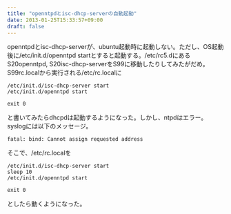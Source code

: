 ```yaml
---
title: "openntpdとisc-dhcp-serverの自動起動"
date: 2013-01-25T15:33:57+09:00
draft: false
---
```


openntpdとisc-dhcp-serverが、ubuntu起動時に起動しない。ただし、OS起動後に/etc/init.d/openntpd startとすると起動する。/etc/rc5.dにあるS20openntpd, S20isc-dhcp-serverをS99に移動したりしてみたがだめ。S99rc.localから実行される/etc/rc.localに
```
/etc/init.d/isc-dhcp-server start
/etc/init.d/openntpd start

exit 0
```
と書いてみたらdhcpdは起動するようになった。しかし、ntpdはエラー。syslogには以下のメッセージ。
```
fatal: bind: Cannot assign requested address
```
そこで、/etc/rc.localを
```
/etc/init.d/isc-dhcp-server start
sleep 10
/etc/init.d/openntpd start

exit 0
```
としたら動くようになった。